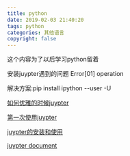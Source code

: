 ```yaml
---
title: python
date: 2019-02-03 21:40:20
tags: python
categories: 其他语言
copyright: false
---
```




这个内容为了以后学习python留着

安装juypter遇到的问题  Error[01]   operation 

解决方案:pip install ipython --user -U



[如何优雅的时候juypter](http://www.360doc.com/content/18/1229/19/421326_805327213.shtml)

[第一次使用juypter](https://blog.csdn.net/ds19991999/article/details/81275629)

[juypter的安装和使用](https://blog.csdn.net/gubenpeiyuan/article/details/79252402)

[juypter document](https://jupyter.readthedocs.io/en/latest/running.html#running)


